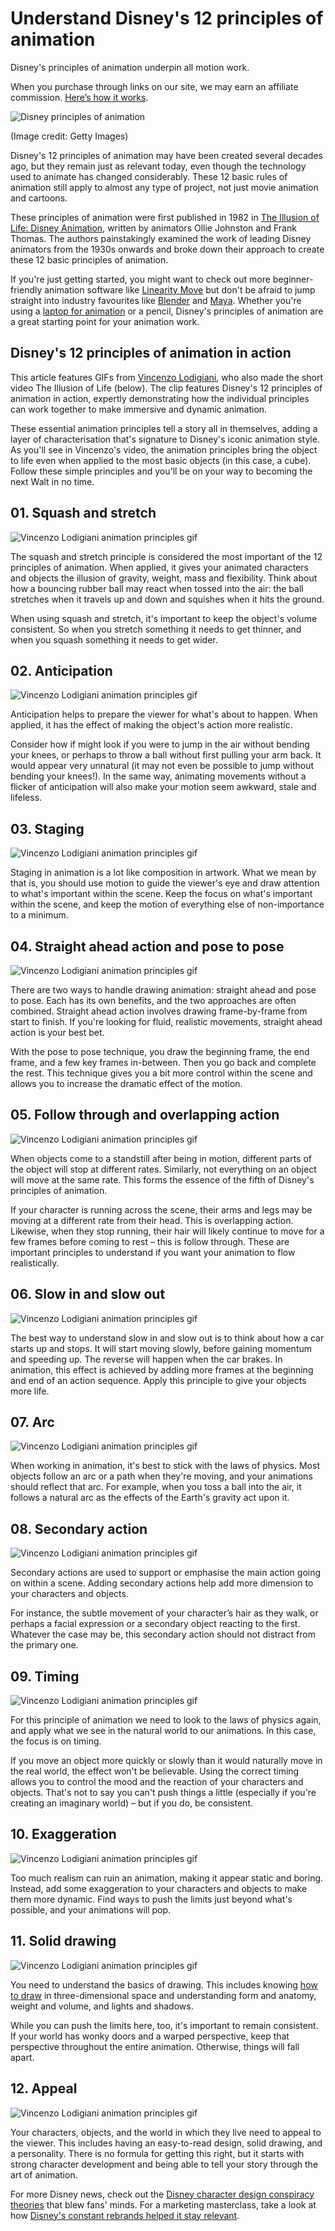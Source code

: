 # Understand Disney's 12 principles of animation


Disney's principles of animation underpin all motion work.

When you purchase through links on our site, we may earn an affiliate commission. [Here’s how it works](https://www.creativebloq.com/features/about-us#section-affiliate-advertising-disclosure).

![Disney principles of animation](https://cdn.mos.cms.futurecdn.net/WDstoP78nWZxmLioX96iDi-320-80.jpg)

(Image credit: Getty Images)

Disney's 12 principles of animation may have been created several decades ago, but they remain just as relevant today, even though the technology used to animate has changed considerably. These 12 basic rules of animation still apply to almost any type of project, not just movie animation and cartoons.

These principles of animation were first published in 1982 in [The Illusion of Life: Disney Animation](https://target.georiot.com/Proxy.ashx?tsid=8429&GR_URL=https%3A%2F%2Famazon.com%2FIllusion-Life-Disney-Animation%2Fdp%2F0786860707%3Ftag%3Dhawk-future-20%26ascsubtag%3Dcbq-hk-1212427903987857880-20), written by animators Ollie Johnston and Frank Thomas. The authors painstakingly examined the work of leading Disney animators from the 1930s onwards and broke down their approach to create these 12 basic principles of animation.

If you're just getting started, you might want to check out more beginner-friendly animation software like [Linearity Move](https://www.creativebloq.com/reviews/linearity-move) but don't be afraid to jump straight into industry favourites like [Blender](https://www.creativebloq.com/3d-tips/blender-tutorials-1232739) and [Maya](https://www.creativebloq.com/3d-tips/maya-tutorials-1232745). Whether you're using a [laptop for animation](https://www.creativebloq.com/buying-guides/best-laptop-for-animation) or a pencil, Disney's principles of animation are a great starting point for your animation work. 

## Disney's 12 principles of animation in action

This article features GIFs from [Vincenzo Lodigiani](https://centolodigiani.com/), who also made the short video The Illusion of Life (below). The clip features Disney's 12 principles of animation in action, expertly demonstrating how the individual principles can work together to make immersive and dynamic animation. 

These essential animation principles tell a story all in themselves, adding a layer of characterisation that's signature to Disney's iconic animation style. As you'll see in Vincenzo's video, the animation principles bring the object to life even when applied to the most basic objects (in this case, a cube). Follow these simple principles and you'll be on your way to becoming the next Walt in no time. 

## 01. Squash and stretch


![Vincenzo Lodigiani animation principles gif](https://cdn.mos.cms.futurecdn.net/haHABBTRc9gBaYcDYMPUZe-320-80.gif)


The squash and stretch principle is considered the most important of the 12 principles of animation. When applied, it gives your animated characters and objects the illusion of gravity, weight, mass and flexibility. Think about how a bouncing rubber ball may react when tossed into the air: the ball stretches when it travels up and down and squishes when it hits the ground.

When using squash and stretch, it's important to keep the object's volume consistent. So when you stretch something it needs to get thinner, and when you squash something it needs to get wider.

## 02. Anticipation


![Vincenzo Lodigiani animation principles gif](https://cdn.mos.cms.futurecdn.net/YmAFg5oroBRrd8kQJohfyh-320-80.gif)


Anticipation helps to prepare the viewer for what's about to happen. When applied, it has the effect of making the object's action more realistic. 

Consider how if might look if you were to jump in the air without bending your knees, or perhaps to throw a ball without first pulling your arm back. It would appear very unnatural (it may not even be possible to jump without bending your knees!). In the same way, animating movements without a flicker of anticipation will also make your motion seem awkward, stale and lifeless. 

## 03. Staging


![Vincenzo Lodigiani animation principles gif](https://cdn.mos.cms.futurecdn.net/PHEijsfwz32N8B29VneQgm-320-80.gif)


Staging in animation is a lot like composition in artwork. What we mean by that is, you should use motion to guide the viewer's eye and draw attention to what's important within the scene. Keep the focus on what's important within the scene, and keep the motion of everything else of non-importance to a minimum. 

## 04. Straight ahead action and pose to pose


![Vincenzo Lodigiani animation principles gif](https://cdn.mos.cms.futurecdn.net/iFyKnjGjwdsiQ3rsooedU3-320-80.gif)


There are two ways to handle drawing animation: straight ahead and pose to pose. Each has its own benefits, and the two approaches are often combined. Straight ahead action involves drawing frame-by-frame from start to finish. If you're looking for fluid, realistic movements, straight ahead action is your best bet.

With the pose to pose technique, you draw the beginning frame, the end frame, and a few key frames in-between. Then you go back and complete the rest. This technique gives you a bit more control within the scene and allows you to increase the dramatic effect of the motion.

## 05. Follow through and overlapping action


![Vincenzo Lodigiani animation principles gif](https://cdn.mos.cms.futurecdn.net/Ld4BzBR2MrgzBcUEqwKrZ7-320-80.gif)


When objects come to a standstill after being in motion, different parts of the object will stop at different rates. Similarly, not everything on an object will move at the same rate. This forms the essence of the fifth of Disney's principles of animation.

If your character is running across the scene, their arms and legs may be moving at a different rate from their head. This is overlapping action. Likewise, when they stop running, their hair will likely continue to move for a few frames before coming to rest – this is follow through. These are important principles to understand if you want your animation to flow realistically.

## 06. Slow in and slow out


![Vincenzo Lodigiani animation principles gif](https://cdn.mos.cms.futurecdn.net/asRF7pWZmuCM9hMt38VPxB-320-80.gif)


The best way to understand slow in and slow out is to think about how a car starts up and stops. It will start moving slowly, before gaining momentum and speeding up. The reverse will happen when the car brakes. In animation, this effect is achieved by adding more frames at the beginning and end of an action sequence. Apply this principle to give your objects more life.

## 07. Arc


![Vincenzo Lodigiani animation principles gif](https://cdn.mos.cms.futurecdn.net/7q5U9KkudnqS96EqDKGYkF-320-80.gif)


When working in animation, it's best to stick with the laws of physics. Most objects follow an arc or a path when they're moving, and your animations should reflect that arc. For example, when you toss a ball into the air, it follows a natural arc as the effects of the Earth's gravity act upon it.

## 08. Secondary action


![Vincenzo Lodigiani animation principles gif](https://cdn.mos.cms.futurecdn.net/xH2CTSqLdLAMpiehHwJzKK-320-80.gif)


Secondary actions are used to support or emphasise the main action going on within a scene. Adding secondary actions help add more dimension to your characters and objects.

For instance, the subtle movement of your character’s hair as they walk, or perhaps a facial expression or a secondary object reacting to the first. Whatever the case may be, this secondary action should not distract from the primary one.

## 09. Timing


![Vincenzo Lodigiani animation principles gif](https://cdn.mos.cms.futurecdn.net/AW3AQYP7KCsYg9rPUGEAHN-320-80.gif)


For this principle of animation we need to look to the laws of physics again, and apply what we see in the natural world to our animations. In this case, the focus is on timing.

If you move an object more quickly or slowly than it would naturally move in the real world, the effect won't be believable. Using the correct timing allows you to control the mood and the reaction of your characters and objects. That's not to say you can't push things a little (especially if you're creating an imaginary world) – but if you do, be consistent.

## 10. Exaggeration


![Vincenzo Lodigiani animation principles gif](https://cdn.mos.cms.futurecdn.net/pHWxzFEbLD3sUg36eFCtkR-320-80.gif)


Too much realism can ruin an animation, making it appear static and boring. Instead, add some exaggeration to your characters and objects to make them more dynamic. Find ways to push the limits just beyond what's possible, and your animations will pop.

## 11. Solid drawing


![Vincenzo Lodigiani animation principles gif](https://cdn.mos.cms.futurecdn.net/Y4PMrkzLeot9X5zZjtXukV-320-80.gif)


You need to understand the basics of drawing. This includes knowing [how to draw](https://www.creativebloq.com/features/how-to-draw-animals-people-landscapes) in three-dimensional space and understanding form and anatomy, weight and volume, and lights and shadows.

While you can push the limits here, too, it's important to remain consistent. If your world has wonky doors and a warped perspective, keep that perspective throughout the entire animation. Otherwise, things will fall apart.

## 12. Appeal


![Vincenzo Lodigiani animation principles gif](https://cdn.mos.cms.futurecdn.net/bUtGAwX7wU8PgDc2ZTZDvY-320-80.gif)


Your characters, objects, and the world in which they live need to appeal to the viewer. This includes having an easy-to-read design, solid drawing, and a personality. There is no formula for getting this right, but it starts with strong character development and being able to tell your story through the art of animation.

For more Disney news, check out the [Disney character design conspiracy theories](https://www.creativebloq.com/news/disney-character-design-conspiracy-theories) that blew fans' minds. For a marketing masterclass, take a look at how [Disney's constant rebrands helped it stay relevant](https://www.creativebloq.com/news/how-disneys-constant-rebrands-help-it-stay-relevant).